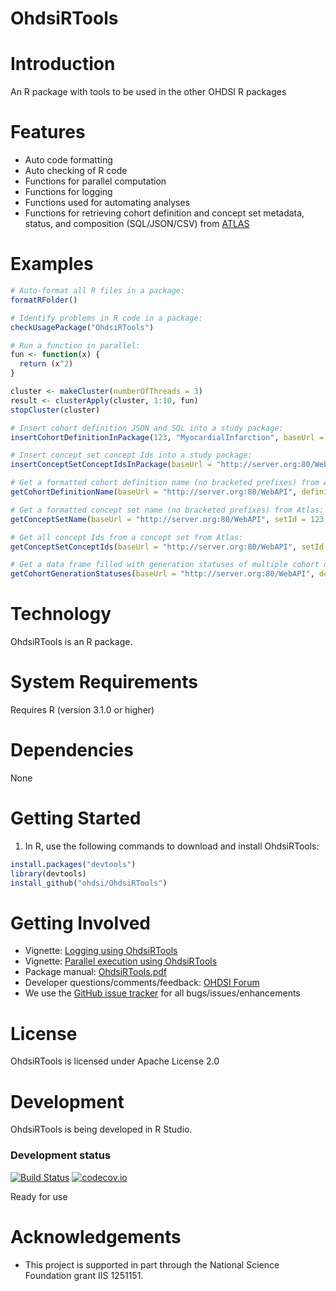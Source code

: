 OhdsiRTools
===========

Introduction
============
An R package with tools to be used in the other OHDSI R packages

Features
========
- Auto code formatting
- Auto checking of R code
- Functions for parallel computation
- Functions for logging
- Functions used for automating analyses
- Functions for retrieving cohort definition and concept set metadata, status, and composition (SQL/JSON/CSV) from [ATLAS](https://github.com/OHDSI/Atlas)

Examples
===========

```r
# Auto-format all R files in a package:
formatRFolder()

# Identify problems in R code in a package:
checkUsagePackage("OhdsiRTools")

# Run a function in parallel:
fun <- function(x) {
  return (x^2)
}

cluster <- makeCluster(numberOfThreads = 3)
result <- clusterApply(cluster, 1:10, fun)
stopCluster(cluster)

# Insert cohort definition JSON and SQL into a study package:
insertCohortDefinitionInPackage(123, "MyocardialInfarction", baseUrl = "http://server.org:80/WebAPI")

# Insert concept set concept Ids into a study package:
insertConceptSetConceptIdsInPackage(baseUrl = "http://server.org:80/WebAPI", fileName = "conceptsetids.csv")

# Get a formatted cohort definition name (no bracketed prefixes) from Atlas:
getCohortDefinitionName(baseUrl = "http://server.org:80/WebAPI", definitionId = 123, formatName = TRUE)

# Get a formatted concept set name (no bracketed prefixes) from Atlas:
getConceptSetName(baseUrl = "http://server.org:80/WebAPI", setId = 123, formatName = TRUE)

# Get all concept Ids from a concept set from Atlas:
getConceptSetConceptIds(baseUrl = "http://server.org:80/WebAPI", setId = 123)

# Get a data frame filled with generation statuses of multiple cohort definitions across multiple CDM sources in Atlas:
getCohortGenerationStatuses(baseUrl = "http://server.org:80/WebAPI", definitionIds = c(1234), sourceKeys = c("blah"))
```

Technology
============
OhdsiRTools is an R package.

System Requirements
============
Requires R (version 3.1.0 or higher)

Dependencies
============
None

Getting Started
===============
1. In R, use the following commands to download and install OhdsiRTools:

  ```r
  install.packages("devtools")
  library(devtools)
  install_github("ohdsi/OhdsiRTools")
  ```

Getting Involved
=============
* Vignette: [Logging using OhdsiRTools](https://raw.githubusercontent.com/OHDSI/OhdsiRTools/master/inst/doc/Logging.pdf)
* Vignette: [Parallel execution using OhdsiRTools](https://raw.githubusercontent.com/OHDSI/OhdsiRTools/master/inst/doc/Parallel.pdf)
* Package manual: [OhdsiRTools.pdf](https://raw.githubusercontent.com/OHDSI/OhdsiRTools/master/extras/OhdsiRTools.pdf)
* Developer questions/comments/feedback: <a href="http://forums.ohdsi.org/c/developers">OHDSI Forum</a>
* We use the <a href="../../issues">GitHub issue tracker</a> for all bugs/issues/enhancements

License
=======
OhdsiRTools is licensed under Apache License 2.0

Development
===========
OhdsiRTools is being developed in R Studio.

### Development status
[![Build Status](https://travis-ci.org/OHDSI/OhdsiRTools.svg?branch=master)](https://travis-ci.org/OHDSI/OhdsiRTools)
[![codecov.io](https://codecov.io/github/OHDSI/OhdsiRTools/coverage.svg?branch=master)](https://codecov.io/github/OHDSI/OhdsiRTools?branch=master)

Ready for use

# Acknowledgements
- This project is supported in part through the National Science Foundation grant IIS 1251151.
